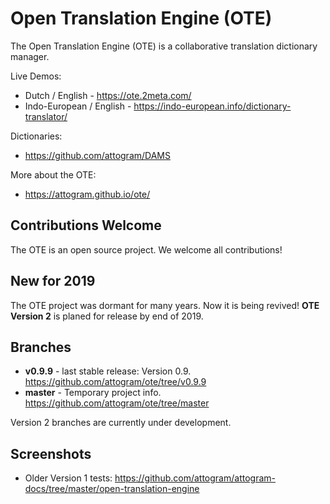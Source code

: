 # Open Translation Engine (OTE)

The Open Translation Engine (OTE) is a collaborative translation dictionary manager.

Live Demos:

* Dutch / English - <https://ote.2meta.com/>
* Indo-European / English - <https://indo-european.info/dictionary-translator/>

Dictionaries:

* <https://github.com/attogram/DAMS>

More about the OTE:

* <https://attogram.github.io/ote/>

## Contributions Welcome

The OTE is an open source project.  We welcome all contributions!

## New for 2019

The OTE project was dormant for many years.   Now it is being revived!  **OTE Version 2** is planed for release by end of 2019.

## Branches

* **v0.9.9** - last stable release: Version 0.9. <https://github.com/attogram/ote/tree/v0.9.9>
* **master** - Temporary project info. <https://github.com/attogram/ote/tree/master>

Version 2 branches are currently under development.

## Screenshots

* Older Version 1 tests: <https://github.com/attogram/attogram-docs/tree/master/open-translation-engine>

